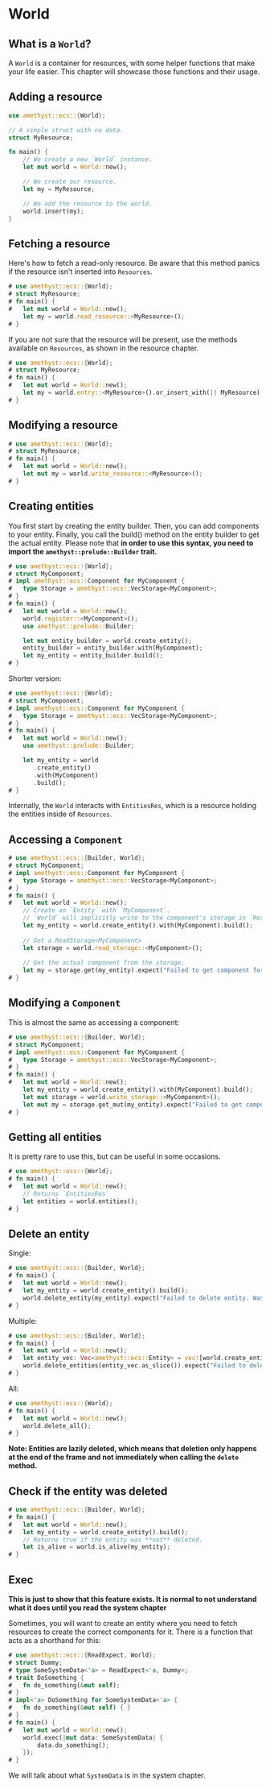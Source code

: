 # World

## What is a `World`?

A `World` is a container for resources, with some helper functions that make your life easier.
This chapter will showcase those functions and their usage.

## Adding a resource

```rust ,edition2018,no_run,noplaypen
use amethyst::ecs::{World};

// A simple struct with no data.
struct MyResource;

fn main() {
    // We create a new `World` instance.
    let mut world = World::new();

    // We create our resource.
    let my = MyResource;

    // We add the resource to the world.
    world.insert(my);
}
```

## Fetching a resource

Here's how to fetch a read-only resource. Be aware that this method panics if the resource isn't inserted into `Resources`.

```rust ,edition2018,no_run,noplaypen
# use amethyst::ecs::{World};
# struct MyResource;
# fn main() {
#   let mut world = World::new();
    let my = world.read_resource::<MyResource>();
# }
```

If you are not sure that the resource will be present, use the methods available on `Resources`, as shown in the resource chapter.

```rust ,edition2018,no_run,noplaypen
# use amethyst::ecs::{World};
# struct MyResource;
# fn main() {
#   let mut world = World::new();
    let my = world.entry::<MyResource>().or_insert_with(|| MyResource);
# }
```

## Modifying a resource

```rust ,edition2018,no_run,noplaypen
# use amethyst::ecs::{World};
# struct MyResource;
# fn main() {
#   let mut world = World::new();
    let mut my = world.write_resource::<MyResource>();
# }
```

## Creating entities

You first start by creating the entity builder.
Then, you can add components to your entity.
Finally, you call the build() method on the entity builder to get the actual entity.
Please note that **in order to use this syntax, you need to import the `amethyst::prelude::Builder` trait.**

```rust ,edition2018,no_run,noplaypen
# use amethyst::ecs::{World};
# struct MyComponent;
# impl amethyst::ecs::Component for MyComponent {
#   type Storage = amethyst::ecs::VecStorage<MyComponent>;
# }
# fn main() {
#   let mut world = World::new();
    world.register::<MyComponent>();
    use amethyst::prelude::Builder;

    let mut entity_builder = world.create_entity();
    entity_builder = entity_builder.with(MyComponent);
    let my_entity = entity_builder.build();
# }
```

Shorter version:

```rust ,edition2018,no_run,noplaypen
# use amethyst::ecs::{World};
# struct MyComponent;
# impl amethyst::ecs::Component for MyComponent {
#   type Storage = amethyst::ecs::VecStorage<MyComponent>;
# }
# fn main() {
#   let mut world = World::new();
    use amethyst::prelude::Builder;

    let my_entity = world
       .create_entity()
       .with(MyComponent)
       .build();
# }
```

Internally, the `World` interacts with `EntitiesRes`, which is a resource holding the entities inside of `Resources`.

## Accessing a `Component`

```rust ,edition2018,no_run,noplaypen
# use amethyst::ecs::{Builder, World};
# struct MyComponent;
# impl amethyst::ecs::Component for MyComponent {
#   type Storage = amethyst::ecs::VecStorage<MyComponent>;
# }
# fn main() {
#   let mut world = World::new();
    // Create an `Entity` with `MyComponent`.
    // `World` will implicitly write to the component's storage in `Resources`.
    let my_entity = world.create_entity().with(MyComponent).build();
    
    // Get a ReadStorage<MyComponent>
    let storage = world.read_storage::<MyComponent>();
    
    // Get the actual component from the storage.
    let my = storage.get(my_entity).expect("Failed to get component for entity");
# }
```

## Modifying a `Component`

This is almost the same as accessing a component:

```rust ,edition2018,no_run,noplaypen
# use amethyst::ecs::{Builder, World};
# struct MyComponent;
# impl amethyst::ecs::Component for MyComponent {
#   type Storage = amethyst::ecs::VecStorage<MyComponent>;
# }
# fn main() {
#   let mut world = World::new();
    let my_entity = world.create_entity().with(MyComponent).build();
    let mut storage = world.write_storage::<MyComponent>();
    let mut my = storage.get_mut(my_entity).expect("Failed to get component for entity");
# }
```

## Getting all entities

It is pretty rare to use this, but can be useful in some occasions.

```rust ,edition2018,no_run,noplaypen
# use amethyst::ecs::{World};
# fn main() {
#   let mut world = World::new();
    // Returns `EntitiesRes`
    let entities = world.entities();
# }
```

## Delete an entity

Single:

```rust ,edition2018,no_run,noplaypen
# use amethyst::ecs::{Builder, World};
# fn main() {
#   let mut world = World::new();
#   let my_entity = world.create_entity().build();
    world.delete_entity(my_entity).expect("Failed to delete entity. Was it already removed?");
# }
```

Multiple:

```rust ,edition2018,no_run,noplaypen
# use amethyst::ecs::{Builder, World};
# fn main() {
#   let mut world = World::new();
#   let entity_vec: Vec<amethyst::ecs::Entity> = vec![world.create_entity().build()];
    world.delete_entities(entity_vec.as_slice()).expect("Failed to delete entities from specified list.");
# }
```

All:

```rust ,edition2018,no_run,noplaypen
# use amethyst::ecs::{World};
# fn main() {
#   let mut world = World::new();
    world.delete_all();
# }
```

__Note: Entities are lazily deleted, which means that deletion only happens at the end of the frame and not immediately when calling the `delete` method.__

## Check if the entity was deleted

```rust ,edition2018,no_run,noplaypen
# use amethyst::ecs::{Builder, World};
# fn main() {
#   let mut world = World::new();
#   let my_entity = world.create_entity().build();
    // Returns true if the entity was **not** deleted.
    let is_alive = world.is_alive(my_entity);
# }
```

## Exec

**This is just to show that this feature exists. It is normal to not understand what it does until you read the system chapter**

Sometimes, you will want to create an entity where you need to fetch resources to create the correct components for it.
There is a function that acts as a shorthand for this:

```rust ,edition2018,no_run,noplaypen
# use amethyst::ecs::{ReadExpect, World};
# struct Dummy;
# type SomeSystemData<'a> = ReadExpect<'a, Dummy>;
# trait DoSomething {
#   fn do_something(&mut self);
# }
# impl<'a> DoSomething for SomeSystemData<'a> {
#   fn do_something(&mut self) { }
# }
# fn main() {
#   let mut world = World::new();
    world.exec(|mut data: SomeSystemData| {
        data.do_something();
    });
# }
```

We will talk about what `SystemData` is in the system chapter.
